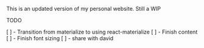 This is an updated version of my personal website. Still a WIP

TODO

  [ ] - Transition from materialize to using react-materialize
  [ ] - Finish content
  [ ] - Finish font sizing
  [ ] - share with david
